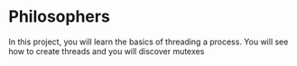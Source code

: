 # Philosophers

In this project, you will learn the basics of threading a process.
You will see how to create threads and you will discover mutexes